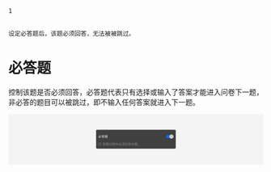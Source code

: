 ```index
1
```
```tag

```
```summary
设定必答题后，该题必须回答，无法被被跳过。
```
# 必答题

控制该题是否必须回答，必答题代表只有选择或输入了答案才能进入问卷下一题，非必答的题目可以被跳过，即不输入任何答案就进入下一题。

<img src='../assets/05questionGeneralSetting/01required/required.png'>

